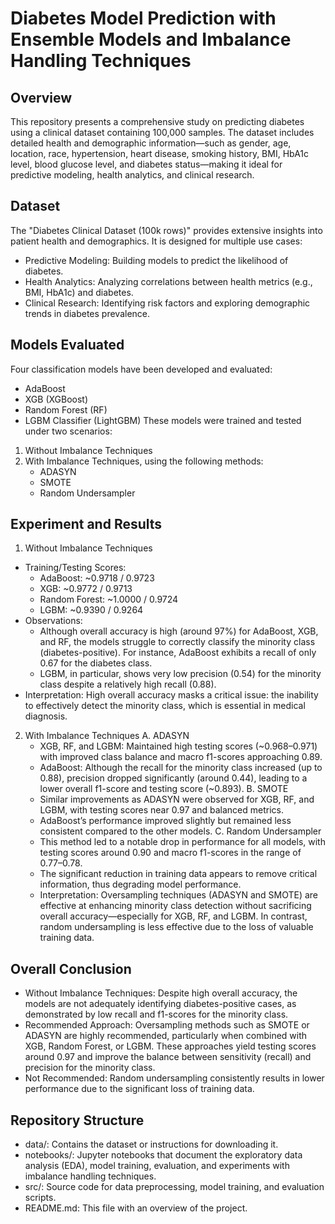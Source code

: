 # **Diabetes Model Prediction with Ensemble Models and Imbalance Handling Techniques**

## Overview 
This repository presents a comprehensive study on predicting diabetes using a clinical dataset containing 100,000 samples. The dataset includes detailed health and demographic information—such as gender, age, location, race, hypertension, heart disease, smoking history, BMI, HbA1c level, blood glucose level, and diabetes status—making it ideal for predictive modeling, health analytics, and clinical research.

## Dataset
The "Diabetes Clinical Dataset (100k rows)" provides extensive insights into patient health and demographics. It is designed for multiple use cases:
  - Predictive Modeling: Building models to predict the likelihood of diabetes.
  - Health Analytics: Analyzing correlations between health metrics (e.g., BMI, HbA1c) and diabetes.
  - Clinical Research: Identifying risk factors and exploring demographic trends in diabetes prevalence.

## Models Evaluated
Four classification models have been developed and evaluated:
  - AdaBoost
  - XGB (XGBoost)
  - Random Forest (RF)
  - LGBM Classifier (LightGBM)
These models were trained and tested under two scenarios:
  1. Without Imbalance Techniques
  2. With Imbalance Techniques, using the following methods:
     - ADASYN
     - SMOTE
     - Random Undersampler

## Experiment and Results
1. Without Imbalance Techniques
  - Training/Testing Scores:
      - AdaBoost: ~0.9718 / 0.9723
      - XGB: ~0.9772 / 0.9713
      - Random Forest: ~1.0000 / 0.9724
      - LGBM: ~0.9390 / 0.9264
  - Observations:
      - Although overall accuracy is high (around 97%) for AdaBoost, XGB, and RF, the models struggle to correctly classify the minority class (diabetes-positive). For instance, AdaBoost exhibits a recall of only 0.67 for the diabetes class.
      - LGBM, in particular, shows very low precision (0.54) for the minority class despite a relatively high recall (0.88).
  - Interpretation: High overall accuracy masks a critical issue: the inability to effectively detect the minority class, which is essential in medical diagnosis.
2. With Imbalance Techniques
   A. ADASYN
      - XGB, RF, and LGBM: Maintained high testing scores (~0.968–0.971) with improved class balance and macro f1-scores approaching 0.89.
      - AdaBoost: Although the recall for the minority class increased (up to 0.88), precision dropped significantly (around 0.44), leading to a lower overall f1-score and testing score (~0.893).
   B. SMOTE
      - Similar improvements as ADASYN were observed for XGB, RF, and LGBM, with testing scores near 0.97 and balanced metrics.
      - AdaBoost’s performance improved slightly but remained less consistent compared to the other models.
   C. Random Undersampler
      - This method led to a notable drop in performance for all models, with testing scores around 0.90 and macro f1-scores in the range of 0.77–0.78.
      - The significant reduction in training data appears to remove critical information, thus degrading model performance.
   - Interpretation: Oversampling techniques (ADASYN and SMOTE) are effective at enhancing minority class detection without sacrificing overall accuracy—especially for XGB, RF, and LGBM. In contrast, random undersampling is less effective due to the loss of valuable training data.

## Overall Conclusion
- Without Imbalance Techniques: Despite high overall accuracy, the models are not adequately identifying diabetes-positive cases, as demonstrated by low recall and f1-scores for the minority class.
- Recommended Approach: Oversampling methods such as SMOTE or ADASYN are highly recommended, particularly when combined with XGB, Random Forest, or LGBM. These approaches yield testing scores around 0.97 and improve the balance between sensitivity (recall) and precision for the minority class.
- Not Recommended: Random undersampling consistently results in lower performance due to the significant loss of training data.

## Repository Structure
  - data/: Contains the dataset or instructions for downloading it.
  - notebooks/: Jupyter notebooks that document the exploratory data analysis (EDA), model training, evaluation, and experiments with imbalance handling techniques.
  - src/: Source code for data preprocessing, model training, and evaluation scripts.
  - README.md: This file with an overview of the project.
